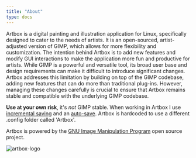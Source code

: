 ```yaml
---
title: "About"
type: docs
---
```


Artbox is a digital painting and illustration application for Linux, specifically designed to cater to the needs of artists. It is an open-sourced, artist-adjusted version of GIMP, which allows for more flexibility and customization. The intention behind Artbox is to add new features and modify GUI interactions to make the application more fun and productive for artists. While GIMP is a powerful and versatile tool, its broad user base and design requirements can make it difficult to introduce significant changes. Artbox addresses this limitation by building on top of the GIMP codebase, adding new features that can do more than traditional plug-ins. However, managing these changes carefully is crucial to ensure that Artbox remains stable and compatible with the underlying GIMP codebase.

**Use at your own risk**, it's _not_ GIMP stable. When working in Artbox I use [incremental saving](https://script-fu.github.io/2024/05/16/IncrementalSave.html) and an [auto-save](https://script-fu.github.io/2023/04/26/AlmostAutosave.html). Artbox is hardcoded to use a different .config folder called 'Artbox'.

Artbox is powered by the [GNU Image Manipulation Program](https://www.gimp.org/) open source project.

![artbox-logo](/images/artbox-logo.webp)
